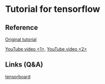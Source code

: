 # Tutorial for tensorflow
## Reference
[Original tutorial](https://github.com/Hvass-Labs/TensorFlow-Tutorials)

[YouTube video <1>](https://www.youtube.com/playlist?list=PL9Hr9sNUjfsmEu1ZniY0XpHSzl5uihcXZ), [YouTube video <2>](https://www.youtube.com/watch?v=zp5EtBvwQbw&list=PLXO45tsB95cJHXaDKpbwr5fC_CCYylw1f&index=15)

## Links (Q&A)

[tensorboard](http://stackoverflow.com/questions/33634008/how-to-install-tensorflow)
